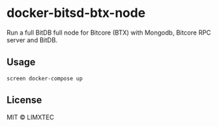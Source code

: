 # docker-bitsd-btx-node
Run a full BitDB full node for Bitcore (BTX) with Mongodb, Bitcore RPC server and BitDB.

## Usage

```
screen docker-compose up
```

## License

MIT © LIMXTEC

